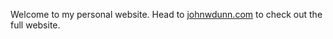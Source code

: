 Welcome to my personal website. Head to [johnwdunn.com](https://www.johnwdunn.com/) to check out the full website.